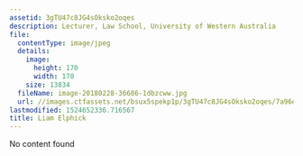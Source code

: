 ```yaml
---
assetid: 3gTU47c8JG4sOksko2oqes
description: Lecturer, Law School, University of Western Australia
file:
  contentType: image/jpeg
  details:
    image:
      height: 170
      width: 170
    size: 13834
  fileName: image-20180228-36686-1dbzcww.jpg
  url: //images.ctfassets.net/bsux5spekp1p/3gTU47c8JG4sOksko2oqes/7a96ec0b8766e3ddb58c268000441840/image-20180228-36686-1dbzcww.jpg
lastmodified: 1524652336.716567
title: Liam Elphick
---
```

No content found